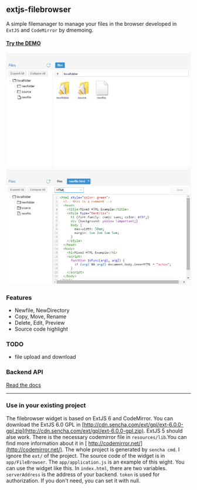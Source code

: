 ## extjs-filebrowser

A simple filemanager to manage your files in the browser developed in ``ExtJS`` and ``CodeMirror`` by dmemoing.

#### [Try the DEMO](http://dmemoing.github.io/extjs-filebrowser/build/FileBrowser/)

![](resources/images/1.png)
![](resources/images/2.png)

### Features
  - Newfile, NewDirectory 
  - Copy, Move, Rename
  - Delete, Edit, Preview
  - Source code highlight 

### TODO
  - file upload and download

### Backend API
[Read the docs](app/API.md)

---------

### Use in your existing project
The filebrowser widget is based on ExtJS 6 and CodeMirror.
You can download the ExtJS 6.0 GPL in [http://cdn.sencha.com/ext/gpl/ext-6.0.0-gpl.zip](http://cdn.sencha.com/ext/gpl/ext-6.0.0-gpl.zip).  ExtJS 5 should alse work.
There is the necessary codemirror file in `resources/lib`.You can find more information about it in [	http://codemirror.net/](http://codemirror.net/).
The whole project is generated by `sencha cmd`. I ignore the `ext/` of the  project.
The source code of the widget is in `app/FileBrowser`. The `app/application.js` is an example of this wight. You can use the widget like this.
In `index.html`, there are two variables. `serverAddress` is the address of your backend. `token` is used for authorization. If you don't need, you can set it with null. 

